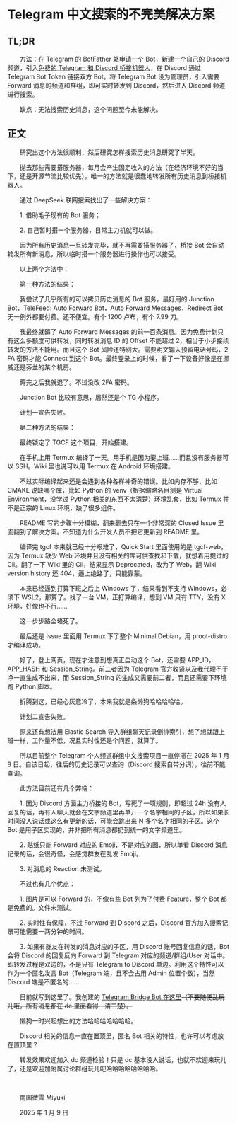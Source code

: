 # Telegram 中文搜索的不完美解决方案

## TL;DR

　　方法：在 Telegram 的 BotFather 处申请一个 Bot，新建一个自己的 Discord 频道，引入[免费的 Telegram 和 Discord 桥接机器人](https://top.gg/bot/1123949801613049866)，在 Discord 通过 Telegram Bot Token 链接双方 Bot。将 Telegram Bot 设为管理员，引入需要 Forward 消息的频道和群组，即可实时转发到 Discord，然后进入 Discord 频道进行搜索。

　　缺点：无法搜索历史消息，这个问题至今未能解决。

## 正文

　　研究出这个方法很顺利，然后研究怎样搜索历史消息研究了半天。

　　抛去那些需要搭服务器，每月会产生固定收入的方法（在经济环境不好的当下，还是开源节流比较优先），唯一的方法就是很蠢地转发所有历史消息到桥接机器人。

　　通过 DeepSeek 联网搜索找出了一些解决方案：

　　1. 借助毛子现有的 Bot 服务；

　　2. 自己暂时搭一个服务器，日常主力机就可以做。

　　因为所有历史消息一旦转发完毕，就不再需要搭服务器了，桥接 Bot 会自动转发所有新消息，所以临时搭一个服务器进行操作也可以接受。

　　以上两个方法中：

　　第一种方法的结果：

　　我尝试了几乎所有的可以拷贝历史消息的 Bot 服务，最好用的 Junction Bot，TeleFeed: Auto Forward Bot，Auto Forward Messages，Redirect Bot 无一例外都要付费。还不便宜。有个 1200 卢布，有个 7.99 刀。

　　我最终就薅了 Auto Forward Messages 的前一百条消息。因为免费计划只有这么多额度可供转发，同时转发消息 ID 的 Offset 不能超过 2，相当于小步接续转发的方法不能用。而且这个 Bot 风险还特别大。需要明文输入预留电话号码，2 FA 密码才能 Connect 到这个 Bot。最终登录上的时候，看了一下设备好像是在挪威还是芬兰的某个机房。

　　薅完之后我就退了。不过没改 2FA 密码。

　　Junction Bot 比较有意思，居然还是个 TG 小程序。

　　计划一宣告失败。

　　第二种方法的结果：

　　最终锁定了 TGCF 这个项目，开始搭建。

　　在手机上用 Termux 编译了一天。用手机是因为要上班……而且没有服务器可以 SSH。Wiki 里也说可以用 Termux 在 Android 环境搭建。

　　不过实际编译起来还是会遇到各种各样神奇的错误。比如内存不够，比如 CMAKE 说缺哪个库，比如 Python 的 venv（根据缩略名目测是 Virtual Environment，没学过 Python 相关的东西不太清楚）环境乱套，比如 Termux 并不是正宗的 Linux 环境，缺了很多组件。

　　README 写的步骤十分模糊，翻来翻去只在一个非常深的 Closed Issue 里面翻到了解决方案。不知道为什么开发人员不把它更新到 README 里。

　　编译完 tgcf 本来就已经十分艰难了，Quick Start 里面使用的是 tgcf-web，因为 Termux 缺少 Web 环境并且没有相关的库可供查找和下载，就想着用提过的 Cli。翻了一下 Wiki 里的 Cli，结果显示 Deprecated，改为了 Web，翻 Wiki version history 还 404，逼上绝路了，只能靠蒙。

　　本来已经逼到打算下班之后上 Windows 了，结果看到不支持 Windows，必须下 WSL2，那算了。找了一台 VM，正打算编译，想到 VM 只有 TTY，没有 X 环境，好像也不行……

　　这一步步路全堵死了。

　　最后还是 Issue 里面用 Termux 下了整个 Minimal Debian，用 proot-distro 才编译成功。

　　好了，登上网页，现在才注意到想真正启动这个 Bot，还需要 APP_ID，APP_HASH 和 Session_String。前二者因为 Telegram 官方收紧以及我代理不干净一直生成不出来，而 Session_String 的生成又需要前二者，而且还需要下环境跑 Python 脚本。

　　折腾到这，已经心灰意冷了，本来我就是条懒狗哈哈哈哈哈。

　　计划二宣告失败。

　　原来还有想法用 Elastic Search 导入群组聊天记录倒排索引，想了想就跟上班一样，工作量不低，况且实时性还是个问题，就算了。

　　所以目前整个 Telegram 个人频道群组中文搜索项目一直停滞在 2025 年 1 月 8 日。自该日起，往后的历史记录可以查询（Discord 搜索自带分词），往前不能查询。

　　此方法目前还有几个弊端：

　　1. 因为 Discord 方面主力桥接的 Bot，写死了一项规则，即超过 24h 没有人回复的话，再有人聊天就会在文字频道里再单开一个名字相同的子区，所以如果长时间没人说话或这么有更新的话，可能会跳出来 N 多个名字相同的子区。这个 Bot 是用子区实现的，并非把所有消息都扔到统一的文字频道里。

　　2. 贴纸只能 Forward 对应的 Emoji，不是对应的图，所以单看 Discord 消息记录的话，会很奇怪，会感觉群友在乱发 Emoji。

　　3. 对消息的 Reaction 未测试。

　　不过也有几个优点：

　　1. 图片是可以 Forward 的，不像有些 Bot 列为了付费 Feature，整个 Bot 都是免费的。文件未测试。

　　2. 实时性有保障，不过 Forward 到 Discord 之后，Discord 官方加入搜索记录可能需要一两分钟的时间。

　　3. 如果有群友在转发的消息对应的子区，用 Discord 账号回复信息的话，Bot 会将 Discord 的回复反向 Forward 到 Telegram 对应的频道/群组/User 对话中。即转发过程是双边的，不是只有 Telegram to Discord 单边。利用这个特性可以作为一个匿名发言 Bot（Telegram 端，且不会占用 Admin 位置个数），当然 Discord 端是不匿名的……

　　目前就写到这里了。我创建的 [Telegram Bridge Bot 在这里](https://t.me/TinyTelegramDiscordBridgeBot)~~（不要随便乱玩儿哦，所有消息都在 dc 里面看得一清二楚）。~~

　　懒狗一时兴起想出的方法哈哈哈哈哈哈哈。

　　Discord 相关的信息一直在置顶里，匿名 Bot 相关的特性，也许可以考虑放在置顶里？

　　转发效果欢迎加入 dc 频道检验！只是 dc 基本没人说话，也就不欢迎来玩儿了，还是欢迎加附属讨论群组玩儿吧哈哈哈哈哈哈哈哈。

<br />

　　南国微雪 Miyuki

　　2025 年 1 月 9 日
